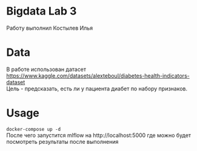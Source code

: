 # Bigdata Lab 3
Работу выполнил Костылев Илья  

# Data
В работе использован датасет https://www.kaggle.com/datasets/alexteboul/diabetes-health-indicators-dataset  
Цель - предсказать, есть ли у пациента диабет по набору признаков.  

# Usage
```docker-compose up -d```  
После чего запустится mlflow на http://localhost:5000 где можно будет посмотреть результаты после выполнения

